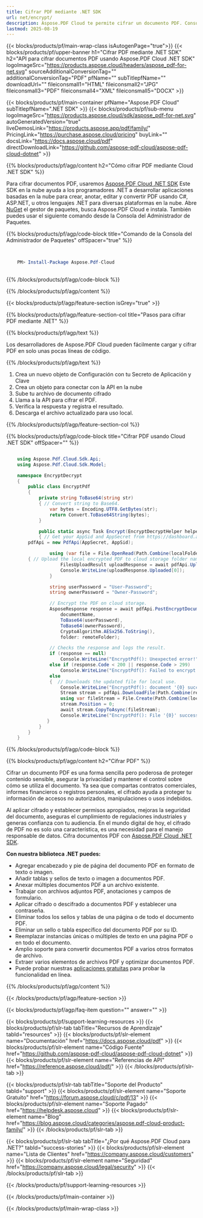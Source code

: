 ```yaml
---
title: Cifrar PDF mediante .NET SDK
url: net/encrypt/
description: Aspose.PDF Cloud te permite cifrar un documento PDF. Consulta el código fuente .NET para cifrar un archivo PDF.
lastmod: 2025-08-19
---
```


{{< blocks/products/pf/main-wrap-class isAutogenPage="true">}}
{{< blocks/products/pf/upper-banner h1="Cifrar PDF mediante .NET SDK" h2="API para cifrar documentos PDF usando Aspose.PDF Cloud .NET SDK" logoImageSrc="https://products.aspose.cloud/headers/aspose_pdf-for-net.svg" sourceAdditionalConversionTag="" additionalConversionTag="PDF" pfName="" subTitlepfName="" downloadUrl="" fileiconsmall1="HTML" fileiconsmall2="JPG" fileiconsmall3="PDF" fileiconsmall4="XML" fileiconsmall5="DOCX" >}}

{{< blocks/products/pf/main-container pfName="Aspose.PDF Cloud" subTitlepfName=".NET SDK" >}}
{{< blocks/products/pf/sub-menu logoImageSrc="https://products.aspose.cloud/sdk/aspose_pdf-for-net.svg"
autoGeneratedVersion="true"
liveDemosLink="https://products.aspose.app/pdf/family/" PricingLink="https://purchase.aspose.cloud/pricing" buyLink="" docsLink="https://docs.aspose.cloud/pdf"  directDownloadLink="https://github.com/aspose-pdf-cloud/aspose-pdf-cloud-dotnet" >}}

{{% blocks/products/pf/agp/content h2="Cómo cifrar PDF mediante Cloud .NET SDK" %}}

Para cifrar documentos PDF, usaremos
[Aspose.PDF Cloud .NET SDK](https://products.aspose.cloud/pdf/net/)
Este SDK en la nube ayuda a los programadores .NET a desarrollar aplicaciones basadas en la nube para crear, anotar, editar y convertir PDF usando C#, ASP.NET,
u otros lenguajes .NET para diversas plataformas en la nube. Abre
[NuGet](https://www.nuget.org/packages/Aspose.Pdf-Cloud)
el gestor de paquetes, busca
Aspose.PDF Cloud
e instala. También puedes usar el siguiente comando desde la Consola del Administrador de Paquetes.


{{% blocks/products/pf/agp/code-block title="Comando de la Consola del Administrador de Paquetes" offSpacer="true" %}}

```powershell

     
    PM> Install-Package Aspose.Pdf-Cloud
     

```

{{% /blocks/products/pf/agp/code-block %}}

{{% /blocks/products/pf/agp/content %}}

{{< blocks/products/pf/agp/feature-section isGrey="true" >}}

{{% blocks/products/pf/agp/feature-section-col title="Pasos para cifrar PDF mediante .NET" %}}

{{% blocks/products/pf/agp/text %}}

Los desarrolladores de Aspose.PDF Cloud pueden fácilmente cargar y cifrar PDF en solo unas pocas líneas de código.

{{% /blocks/products/pf/agp/text %}}

1. Crea un nuevo objeto de Configuración con tu Secreto de Aplicación y Clave
1. Crea un objeto para conectar con la API en la nube
1. Sube tu archivo de documento cifrado
1. Llama a la API para cifrar el PDF.
1. Verifica la respuesta y registra el resultado.
1. Descarga el archivo actualizado para uso local.

{{% /blocks/products/pf/agp/feature-section-col %}}

{{% blocks/products/pf/agp/code-block title="Cifrar PDF usando Cloud .NET SDK" offSpacer="" %}}


```cs

    using Aspose.Pdf.Cloud.Sdk.Api;
    using Aspose.Pdf.Cloud.Sdk.Model;

    namespace EncryptDecrypt
    {
        public class EncryptPdf
        {
            private string ToBase64(string str)
            { // Convert string to Base64. 
                var bytes = Encoding.UTF8.GetBytes(str);
                return Convert.ToBase64String(bytes);
            }

            public static async Task Encrypt(EncryptDecryptHelper helper, string documentName, string outputName, string localFolder, string remoteFolder)
            { // Get your AppSid and AppSecret from https://dashboard.aspose.cloud (free registration required). 
		pdfApi = new PdfApi(AppSecret, AppSid);

                using (var file = File.OpenRead(Path.Combine(localFolder, documentName)))
		{ // Upload the local encrypted PDF to cloud storage folder name.
                    FilesUploadResult uploadResponse = await pdfApi.UploadFileAsync(Path.Combine(remoteFolder, documentName), documentName);
                    Console.WriteLine(uploadResponse.Uploaded[0]);
                }

                string userPassword = "User-Password";
                string ownerPassword = "Owner-Password";

                // Encrypt the PDF on cloud storage.
                AsposeResponse response = await pdfApi.PostEncryptDocumentInStorageAsync(
                    documentName,
                    ToBase64(userPassword),
                    ToBase64(ownerPassword),
                    CryptoAlgorithm.AESx256.ToString(),
                    folder: remoteFolder);

                // Checks the response and logs the result.
                if (response == null)
                    Console.WriteLine("EncryptPdf(): Unexpected error!");
                else if (response.Code < 200 || response.Code > 299)
                    Console.WriteLine("EncryptPdf(): Failed to encrypt document.");
                else
                {  // Downloads the updated file for local use.
                    Console.WriteLine("EncryptPdf(): document '{0} successfully encrypted.", documentName);
                    Stream stream = pdfApi.DownloadFile(Path.Combine(remoteFolder, documentName));
                    using var fileStream = File.Create(Path.Combine(localFolder, "encrypt_" + outputName));
                    stream.Position = 0;
                    await stream.CopyToAsync(fileStream);
                    Console.WriteLine("EncryptPdf(): File '{0}' successfully downloaded.", "encrypt_" + outputName);
               }
            }
        }
    }

```

{{% /blocks/products/pf/agp/code-block %}}

{{% blocks/products/pf/agp/content h2="Cifrar PDF" %}}

Cifrar un documento PDF es una forma sencilla pero poderosa de proteger contenido sensible, asegurar la privacidad y mantener el control sobre cómo se utiliza el documento. Ya sea que compartas contratos comerciales, informes financieros o registros personales, el cifrado ayuda a proteger tu información de accesos no autorizados, manipulaciones o usos indebidos.

Al aplicar cifrado y establecer permisos apropiados, mejoras la seguridad del documento, aseguras el cumplimiento de regulaciones industriales y generas confianza con tu audiencia. En el mundo digital de hoy, el cifrado de PDF no es solo una característica, es una necesidad para el manejo responsable de datos.
Cifra documentos PDF con [Aspose.PDF Cloud .NET SDK](https://products.aspose.cloud/pdf/net/).

**Con nuestra biblioteca .NET puedes:**

+ Agregar encabezado y pie de página del documento PDF en formato de texto o imagen.
+ Añadir tablas y sellos de texto o imagen a documentos PDF.
+ Anexar múltiples documentos PDF a un archivo existente.
+ Trabajar con archivos adjuntos PDF, anotaciones y campos de formulario.
+ Aplicar cifrado o descifrado a documentos PDF y establecer una contraseña.
+ Eliminar todos los sellos y tablas de una página o de todo el documento PDF.
+ Eliminar un sello o tabla específico del documento PDF por su ID.
+ Reemplazar instancias únicas o múltiples de texto en una página PDF o en todo el documento.
+ Amplio soporte para convertir documentos PDF a varios otros formatos de archivo.
+ Extraer varios elementos de archivos PDF y optimizar documentos PDF.
+ Puede probar nuestras [aplicaciones gratuitas](https://products.aspose.app/pdf/family/) para probar la funcionalidad en línea.

{{% /blocks/products/pf/agp/content %}}

{{< /blocks/products/pf/agp/feature-section >}}

{{< blocks/products/pf/agp/faq-item question="" answer="" >}}

{{< blocks/products/pf/support-learning-resources >}}
{{< blocks/products/pf/slr-tab tabTitle="Recursos de Aprendizaje" tabId="resources" >}}
{{< blocks/products/pf/slr-element name="Documentación" href="https://docs.aspose.cloud/pdf" >}}
{{< blocks/products/pf/slr-element name="Código Fuente" href="https://github.com/aspose-pdf-cloud/aspose-pdf-cloud-dotnet" >}}
{{< blocks/products/pf/slr-element name="Referencias de API" href="https://reference.aspose.cloud/pdf/" >}}
{{< /blocks/products/pf/slr-tab >}}

{{< blocks/products/pf/slr-tab tabTitle="Soporte del Producto" tabId="support" >}}
{{< blocks/products/pf/slr-element name="Soporte Gratuito" href="https://forum.aspose.cloud/c/pdf/13" >}}
{{< blocks/products/pf/slr-element name="Soporte Pagado" href="https://helpdesk.aspose.cloud" >}}
{{< blocks/products/pf/slr-element name="Blog" href="https://blog.aspose.cloud/categories/aspose.pdf-cloud-product-family/" >}}
{{< /blocks/products/pf/slr-tab >}}

{{< blocks/products/pf/slr-tab tabTitle="¿Por qué Aspose.PDF Cloud para .NET?" tabId="success-stories" >}}
{{< blocks/products/pf/slr-element name="Lista de Clientes" href="https://company.aspose.cloud/customers" >}}
{{< blocks/products/pf/slr-element name="Seguridad" href="https://company.aspose.cloud/legal/security" >}}
{{< /blocks/products/pf/slr-tab >}}

{{< /blocks/products/pf/support-learning-resources >}}

{{< /blocks/products/pf/main-container >}}

{{< /blocks/products/pf/main-wrap-class >}}

